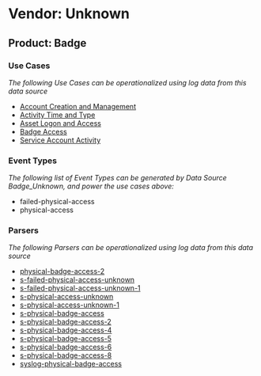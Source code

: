 Vendor: Unknown
===============
Product: Badge
--------------

### Use Cases

_The following Use Cases can be operationalized using log data from this data source_

* [Account Creation and Management](../UseCases/usecase_account_creation_and_management.md)
* [Activity Time  and Type](../UseCases/usecase_activity_time__and_type.md)
* [Asset Logon and Access](../UseCases/usecase_asset_logon_and_access.md)
* [Badge Access](../UseCases/usecase_badge_access.md)
* [Service Account Activity](../UseCases/usecase_service_account_activity.md)


### Event Types

_The following list of Event Types can be generated by Data Source Badge_Unknown, and power the use cases above:_

- failed-physical-access
- physical-access


### Parsers

_The following Parsers can be operationalized using log data from this data source_

* [physical-badge-access-2](../Parsers/parserContent_physical-badge-access-2.md)
* [s-failed-physical-access-unknown](../Parsers/parserContent_s-failed-physical-access-unknown.md)
* [s-failed-physical-access-unknown-1](../Parsers/parserContent_s-failed-physical-access-unknown-1.md)
* [s-physical-access-unknown](../Parsers/parserContent_s-physical-access-unknown.md)
* [s-physical-access-unknown-1](../Parsers/parserContent_s-physical-access-unknown-1.md)
* [s-physical-badge-access](../Parsers/parserContent_s-physical-badge-access.md)
* [s-physical-badge-access-2](../Parsers/parserContent_s-physical-badge-access-2.md)
* [s-physical-badge-access-4](../Parsers/parserContent_s-physical-badge-access-4.md)
* [s-physical-badge-access-5](../Parsers/parserContent_s-physical-badge-access-5.md)
* [s-physical-badge-access-6](../Parsers/parserContent_s-physical-badge-access-6.md)
* [s-physical-badge-access-8](../Parsers/parserContent_s-physical-badge-access-8.md)
* [syslog-physical-badge-access](../Parsers/parserContent_syslog-physical-badge-access.md)
